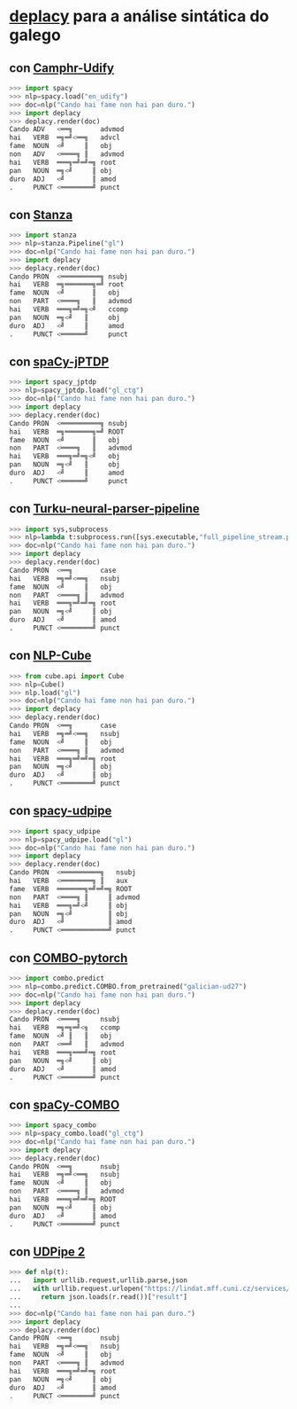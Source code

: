 # [deplacy](https://koichiyasuoka.github.io/deplacy/) para a análise sintática do galego

## con [Camphr-Udify](https://camphr.readthedocs.io/en/latest/notes/udify.html)

```py
>>> import spacy
>>> nlp=spacy.load("en_udify")
>>> doc=nlp("Cando hai fame non hai pan duro.")
>>> import deplacy
>>> deplacy.render(doc)
Cando ADV   <══╗       advmod
hai   VERB  ═╗═╝<══╗   advcl
fame  NOUN  <╝     ║   obj
non   ADV   <════╗ ║   advmod
hai   VERB  ═══╗═╝═╝═╗ root
pan   NOUN  ═╗<╝     ║ obj
duro  ADJ   <╝       ║ amod
.     PUNCT <════════╝ punct
```

## con [Stanza](https://stanfordnlp.github.io/stanza)

```py
>>> import stanza
>>> nlp=stanza.Pipeline("gl")
>>> doc=nlp("Cando hai fame non hai pan duro.")
>>> import deplacy
>>> deplacy.render(doc)
Cando PRON  <══════════╗ nsubj
hai   VERB  ═╗═══════╗═╝ root
fame  NOUN  <╝       ║   obj
non   PART  <════╗   ║   advmod
hai   VERB  ═══╗═╝═╗<╝   ccomp
pan   NOUN  ═╗<╝   ║     obj
duro  ADJ   <╝     ║     amod
.     PUNCT <══════╝     punct
```

## con [spaCy-jPTDP](https://github.com/KoichiYasuoka/spaCy-jPTDP)

```py
>>> import spacy_jptdp
>>> nlp=spacy_jptdp.load("gl_ctg")
>>> doc=nlp("Cando hai fame non hai pan duro.")
>>> import deplacy
>>> deplacy.render(doc)
Cando PRON  <══════════╗ nsubj
hai   VERB  ═╗═══════╗═╝ ROOT
fame  NOUN  <╝       ║   obj
non   PART  <════╗   ║   advmod
hai   VERB  ═══╗═╝═╗<╝   obj
pan   NOUN  ═╗<╝   ║     obj
duro  ADJ   <╝     ║     amod
.     PUNCT <══════╝     punct
```

## con [Turku-neural-parser-pipeline](https://turkunlp.org/Turku-neural-parser-pipeline/)

```py
>>> import sys,subprocess
>>> nlp=lambda t:subprocess.run([sys.executable,"full_pipeline_stream.py","--gpu","-1","--conf","models_gl_ctg/pipelines.yaml"],cwd="Turku-neural-parser-pipeline",input=t,encoding="utf-8",stdout=subprocess.PIPE).stdout
>>> doc=nlp("Cando hai fame non hai pan duro.")
>>> import deplacy
>>> deplacy.render(doc)
Cando PRON  <══╗       case
hai   VERB  ═╗═╝<══╗   nsubj
fame  NOUN  <╝     ║   obj
non   PART  <════╗ ║   advmod
hai   VERB  ═══╗═╝═╝═╗ root
pan   NOUN  ═╗<╝     ║ obj
duro  ADJ   <╝       ║ amod
.     PUNCT <════════╝ punct
```

## con [NLP-Cube](https://github.com/Adobe/NLP-Cube)

```py
>>> from cube.api import Cube
>>> nlp=Cube()
>>> nlp.load("gl")
>>> doc=nlp("Cando hai fame non hai pan duro.")
>>> import deplacy
>>> deplacy.render(doc)
Cando PRON  <══╗       case
hai   VERB  ═╗═╝<══╗   nsubj
fame  NOUN  <╝     ║   obj
non   PART  <════╗ ║   advmod
hai   VERB  ═══╗═╝═╝═╗ root
pan   NOUN  ═╗<╝     ║ obj
duro  ADJ   <╝       ║ obj
.     PUNCT <════════╝ punct
```

## con [spacy-udpipe](https://github.com/TakeLab/spacy-udpipe)

```py
>>> import spacy_udpipe
>>> nlp=spacy_udpipe.load("gl")
>>> doc=nlp("Cando hai fame non hai pan duro.")
>>> import deplacy
>>> deplacy.render(doc)
Cando PRON  <══════════╗   nsubj
hai   VERB  <════════╗ ║   aux
fame  VERB  ═══════╗═╝═╝═╗ ROOT
non   PART  <════╗ ║     ║ advmod
hai   VERB  ═══╗═╝<╝     ║ obj
pan   NOUN  ═╗<╝         ║ obj
duro  ADJ   <╝           ║ amod
.     PUNCT <════════════╝ punct
```

## con [COMBO-pytorch](https://gitlab.clarin-pl.eu/syntactic-tools/combo)

```py
>>> import combo.predict
>>> nlp=combo.predict.COMBO.from_pretrained("galician-ud27")
>>> doc=nlp("Cando hai fame non hai pan duro.")
>>> import deplacy
>>> deplacy.render(doc)
Cando PRON  <════╗     nsubj
hai   VERB  ═╗═╗═╝<╗   ccomp
fame  NOUN  <╝ ║   ║   obj
non   PART  <══╝   ║   advmod
hai   VERB  ═══╗═══╝═╗ root
pan   NOUN  ═╗<╝     ║ obj
duro  ADJ   <╝       ║ amod
.     PUNCT <════════╝ punct
```

## con [spaCy-COMBO](https://github.com/KoichiYasuoka/spaCy-COMBO)

```py
>>> import spacy_combo
>>> nlp=spacy_combo.load("gl_ctg")
>>> doc=nlp("Cando hai fame non hai pan duro.")
>>> import deplacy
>>> deplacy.render(doc)
Cando PRON  <══╗       nsubj
hai   VERB  ═╗═╝<══╗   nsubj
fame  NOUN  <╝     ║   obj
non   PART  <════╗ ║   advmod
hai   VERB  ═══╗═╝═╝═╗ ROOT
pan   NOUN  ═╗<╝     ║ obj
duro  ADJ   <╝       ║ amod
.     PUNCT <════════╝ punct
```

## con [UDPipe 2](http://ufal.mff.cuni.cz/udpipe/2)

```py
>>> def nlp(t):
...   import urllib.request,urllib.parse,json
...   with urllib.request.urlopen("https://lindat.mff.cuni.cz/services/udpipe/api/process?model=gl&tokenizer&tagger&parser&data="+urllib.parse.quote(t)) as r:
...     return json.loads(r.read())["result"]
...
>>> doc=nlp("Cando hai fame non hai pan duro.")
>>> import deplacy
>>> deplacy.render(doc)
Cando PRON  <══╗       nsubj
hai   VERB  ═╗═╝<══╗   nsubj
fame  NOUN  <╝     ║   obj
non   PART  <════╗ ║   advmod
hai   VERB  ═══╗═╝═╝═╗ root
pan   NOUN  ═╗<╝     ║ obj
duro  ADJ   <╝       ║ amod
.     PUNCT <════════╝ punct
```

